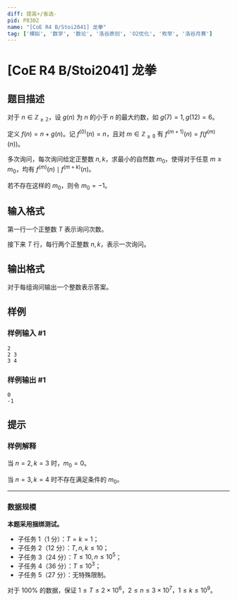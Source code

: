```yaml
---
diff: 提高+/省选-
pid: P8302
name: "[CoE R4 B/Stoi2041] 龙拳"
tag: ['模拟', '数学', '数论', '洛谷原创', 'O2优化', '枚举', '洛谷月赛']
---
```

# [CoE R4 B/Stoi2041] 龙拳
## 题目描述

对于 $n \in \mathbb{Z_{\ge 2}}$，设 $g(n)$ 为 $n$ 的小于 $n$ 的最大约数，如 $g(7) = 1, g(12) = 6$。

定义 $f(n) = n + g(n)$。记 $f^{(0)}(n)=n$，且对 $m \in \mathbb{Z_{\ge 0}}$ 有 $f^{(m+1)}(n)=f(f^{(m)}(n))$。

多次询问，每次询问给定正整数 $n,k$，求最小的自然数 $m_0$，使得对于任意 $m \ge m_0$，均有 $f^{(m)}(n) \mid f^{(m+k)}(n)$。

若不存在这样的 $m_0$，则令 $m_0=-1$。
## 输入格式

第一行一个正整数 $T$ 表示询问次数。

接下来 $T$ 行，每行两个正整数 $n,k$，表示一次询问。
## 输出格式

对于每组询问输出一个整数表示答案。
## 样例

### 样例输入 #1
```
2
2 3
3 4

```
### 样例输出 #1
```
0
-1

```
## 提示

### 样例解释

当 $n=2,k=3$ 时，$m_0=0$。

当 $n=3,k=4$ 时不存在满足条件的 $m_0$。

---

### 数据规模

**本题采用捆绑测试。**

- 子任务 $1$（$1$ 分）：$T=k=1$；
- 子任务 $2$（$12$ 分）：$T,n,k \le 10$；
- 子任务 $3$（$24$ 分）：$T \le 10,n \le 10^5$；
- 子任务 $4$（$36$ 分）：$T \le 10^3$；
- 子任务 $5$（$27$ 分）：无特殊限制。

对于 $100\%$ 的数据，保证 $1 \le T \le 2 \times 10^6$，$2 \le n \le 3 \times 10^7$，$1 \le k \le 10^9$。

